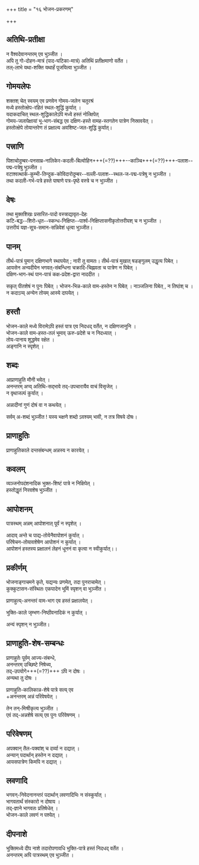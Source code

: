 +++
title = "१६ भोजन-प्रकरणम्"

+++
## अतिथि-प्रतीक्षा
न वैश्वदेवानन्तरम् एव भुञ्जीत ।  
अपि तु गो-दोहन-मात्रं (पाद-घटिका-मात्रं) अतिथिं प्रतीक्षमाणो वर्तेत ।  
तल्-लाभे यथा-शक्ति यथार्हं पूजयित्वा भुञ्जीत ।  

## गोमयलेपः
शक्तश् चेत् स्वयम् एव प्रणवेन गोमय-जलेन चतुरश्रं  
मध्ये हस्तोत्क्षेप-रहितं स्थल-शुद्धिं कुर्यात् ।  
यदाकदाचित् स्थल-शुद्धिकालेऽपि मध्ये हस्तं नोत्क्षिपेत्  
गोमय-जलापेक्षायां भू-भाग-संबद्ध एव दक्षिण-हस्ते वामह-स्तगतेन पात्रेण निस्रावयेत् ।  
हस्तोत्क्षेपे तोयान्तरेण तं प्रक्षाल्य अवशिष्ट-जल-शुद्धिं कुर्यात्।  

## पत्त्राणि
पिशाचोदुम्बर-पनसाम्र-नालिकेर-कदली-बिल्वोहिन+++(=??)+++--काञ्चि+++(=??)+++-पलाश--पद्म-पत्रेषु भुञ्जीत ।  
वटाश्वत्थार्क-कुम्भी-तिन्दुक-कोविदारोदुम्बर--वल्ली-पलाश--स्थल-ज-पद्म-पत्रेषु न भुञ्जीत ।  
तथा कदली-गर्भ-पत्रे हस्ते पाषाणे पत्र-पृष्ठे वस्त्रे च न भुञ्जीत ।   

## वेषः
तथा मुक्तशिखः प्रसारित-पादो वस्त्राद्यावृत-देहः  
कटि-बद्ध--शिरो-धृत--स्कन्ध-निक्षिप्त--पार्श्व-निक्षिप्तासनीकृतोत्तरीयश् च न भुञ्जीत ।  
उत्तरीयं यज्ञ-सूत्र-समान-सन्निवेशं धृत्वा भुञ्जीत।  

## पानम्
तीर्थ-पात्रं पुमान् दक्षिणभागे स्थापयेत् ; नारी तु वामतः। 
तीर्थ-पात्रं मुखात् षडङ्गुलम् उद्धृत्य पिबेत् ।  
आयसेन अन्यदीयेन भगवत्-संबन्धिना चक्रादि-चिह्नवता च पात्रेण न पिबेत् ।  
दक्षिण-भाग-स्थं पान-पात्रं कक्ष-प्रदेश-द्वारा नाददीत ।   

सकृत् पीतशेषं न पुनः पिबेत् ।
भोजन-भिन्न-काले वाम-हस्तेन न पिबेत् ।
नाञ्जलिना पिबेत् , न तिष्ठंश् च ।
न कदाऽप्य् अन्येन तोयम् आस्ये दापयेत् ।


## हस्तौ
भोजन-काले मध्ये विरामेऽपि हस्तं पात्र एव निदधद् वर्तेत, न दक्षिणजानुनि ।  
भोजन-काले वाम-हस्त-तलं भूमाव् ऊरु-प्रदेशे च न निदध्यात् ।  
तोय-पानाय शुद्धमेव रक्षेत ।  
अङ्गानि न स्पृशेत् ।   

## शब्दः
आप्राणाहुति मौनी भवेत् ।  
अनन्तरम् अप्य् अतिथि-सद्भावे तद्-उपचारायैव वाचं विसृजेत् ।  
न वृथाजल्पं कुर्यात् ।  

अन्नादीनां गुणं दोषं वा न कथयेत् ।

सर्वम् अ-शब्दं भुञ्जीत !
यस्य भक्षणे शब्दो ऽवश्यम् भावी, न तत्र विषये दोषः।

## प्राणाहुतिः
प्राणाहुतिकाले दन्तसंबन्धम् अन्नस्य न कारयेत् । 

## कवलम्
व्यञ्जनोपदंशनादिक भुक्त-शिष्टं पात्रे न निक्षिपेत् ।  
हस्तोद्धृतं निरवशेष भुञ्जीत । 


## आपोशनम्
पात्रस्थम् अन्नम् आपोशनात् पूर्वं न स्पृशेत् ।

आदाव् अन्ते च पाद्य-तोयेनैवापोशनं कुर्यात् ।  
परिषेचन-तोयावशेषेण आपोशनं न कुर्यात् ।   
आपोशनं हस्तस्य प्रक्षालनं लेहनं धूननं वा कृत्वा न स्वीकुर्यात्।।

## प्रकीर्णम्
भोजनाङ्गाचमने कृते, यद्यन्यः प्रणमेत्, तदा पुनराचामेत् ।  
कुक्कुटासन-संस्थितः एकपादेन भूमिं स्पृशन् वा भुञ्जीत ।   

प्राणाहुत्य्-अनन्तरं वाम-भाग एव हस्तं प्रक्षालयेत् । 

भुक्ति-काले जृम्भण-निष्ठीवनादिकं न कुर्यात् ।  

अन्यं स्पृशन् न भुञ्जीत।

## प्राणाहुति-शेष-सम्बन्धः
प्राणाहुतेः पूर्वम् आज्य-संबन्धे,  
अनन्तरम् उच्छिष्टे निषेच्य,  
तद्-उपयोगे+++(=??)+++ ऽपि न दोषः ।  
अन्यथा तु दोषः । 

प्राणाहुति-कालिकान्न-शेषे पात्रे सत्य् एव  
+अनन्तरम् अन्नं परिवेषयेत् । 

तेन तन्-मिश्रीकृत्य भुञ्जीत ।  
एवं तद्-अन्नशेषे सत्य् एव पुनः परिवेषणम् । 

## परिवेषणम्
अपक्वान् तैल-पक्वांश् च दर्व्या न दद्यात् ।  
अन्यान् पदार्थान् हस्तेन न दद्यात् ।  
आयसपात्रेण किमपि न दद्यात् ।  

## लवणादि
भगवन्-निवेदनानन्तरं पदार्थान् लवणादिभिः न संस्कुर्यात् ।  
भागवतार्थं संस्कारो न दोषाय ।  
तद्-ज्ञाने भागवतः प्रतिषेधेत् ।  
भोजन-काले लवणं न पश्येत् ।  

## दीपनाशे
भुक्तिमध्ये दीप नाशे तदारोपणावधि भुक्ति-पात्रे हस्तं निदधद् वर्तेत ।  
अनन्तरम् अपि पात्रस्थम् एव भुञ्जीत ।  


